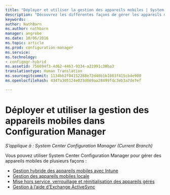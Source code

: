```yaml
---
title: "Déployer et utiliser la gestion des appareils mobiles | System Center Configuration Manager"
description: "Découvrez les différentes façons de gérer les appareils mobiles avec System Center Configuration Manager."
keywords: 
author: NathBarn
ms.author: nathbarn
manager: angrobe
ms.date: 10/06/2016
ms.topic: article
ms.prod: configuration-manager
ms.service: 
ms.technology:
- configmgr-hybrid
ms.assetid: 756694f3-4d62-4463-9334-a21991c30ba3
translationtype: Human Translation
ms.sourcegitcommit: 1134bb2f04152288e72d40b1b1083f415cb4e900
ms.openlocfilehash: 4347a305124e023d069aa28499fdc3eb3a7de7ef

---
```


# <a name="deploy-and-use-mobile-device-management-in-configuration-manager"></a>Déployer et utiliser la gestion des appareils mobiles dans Configuration Manager

*S’applique à : System Center Configuration Manager (Current Branch)*


Vous pouvez utiliser System Center Configuration Manager pour gérer des appareils mobiles de plusieurs façons :
- [Gestion hybride des appareils mobiles avec Intune](setup-hybrid-mdm.md)
- [Gestion des appareils mobiles locale](enroll-devices-on-premises-mdm.md)
- [Mise hors service, verrouillage et réinitialisation des appareils gérés](wipe-lock-reset-devices.md)
- [Gestion à l’aide d’Exchange ActiveSync](manage-mobile-devices-with-exchange-activesync.md)



<!--HONumber=Nov16_HO1-->


